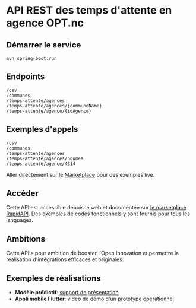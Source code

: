 # API REST des temps d'attente en agence OPT.nc

## Démarrer le service

```
mvn spring-boot:run
```

## Endpoints

```
/csv
/communes
/temps-attente/agences
/temps-attente/agences/{communeName}
/temps-attente/agence/{idAgence}
```

## Exemples d'appels

```
/csv
/communes
/temps-attente/agences
/temps-attente/agences/noumea
/temps-attente/agence/4314
```

Aller directement sur le [Marketplace](https://rapidapi.com/adriens/api/temps-d-attente-agences-opt-nc) pour des exemples live.

## Accéder

Cette API est accessible depuis le web et documentée sur [le marketplace RapidAPI](https://rapidapi.com/adriens/api/temps-d-attente-agences-opt-nc).
Des exemples de codes fonctionnels y sont fournis pour tous les languages.

## Ambitions

Cette API a pour ambition de booster l'Open Innovation et permettre la réalisation d'intégrations efficaces et originales.

## Exemples de réalisations

- **Modèle prédictif**: [support de présentation](https://slides.com/monimpaul/deck-4c5e0d#/)
- **Appli mobile Flutter**: video de démo d'un [prototype opérationnel](https://youtu.be/FJzCIQDsMtc)

